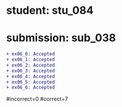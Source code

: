 # student: stu_084
# submission: sub_038

```diff
+ ex06_0: Accepted
+ ex06_1: Accepted
+ ex06_2: Accepted
+ ex06_3: Accepted
+ ex06_4: Accepted
+ ex06_5: Accepted
+ ex06_6: Accepted
```
#incorrect=0
#correct=7
